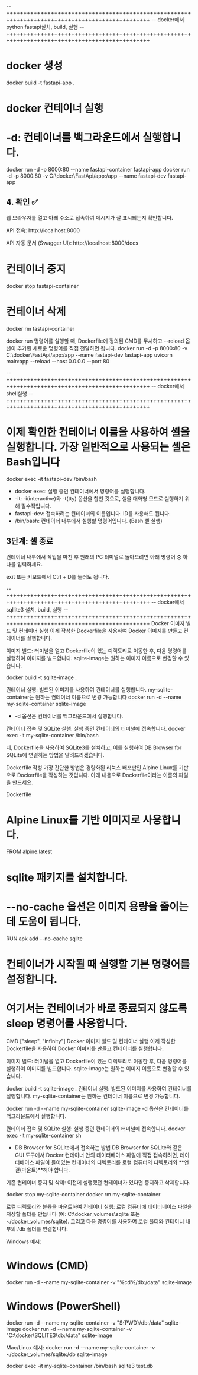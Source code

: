 -- ++++++++++++++++++++++++++++++++++++++++++++++++++++++++++++++++++++++++++++++++++++++++++++++++
-- docker에서 python fastapi설치, build, 실행
-- ++++++++++++++++++++++++++++++++++++++++++++++++++++++++++++++++++++++++++++++++++++++++++++++++
# docker 생성
docker build -t fastapi-app .

# docker 컨테이너 실행
# -d: 컨테이너를 백그라운드에서 실행합니다.
docker run -d -p 8000:80 --name fastapi-container fastapi-app
docker run -d -p 8000:80 -v C:\docker\FastApi/app:/app --name fastapi-dev fastapi-app


## 4. 확인 ✅
웹 브라우저를 열고 아래 주소로 접속하여 메시지가 잘 표시되는지 확인합니다.

API 접속: http://localhost:8000

API 자동 문서 (Swagger UI): http://localhost:8000/docs

# 컨테이너 중지
docker stop fastapi-container

# 컨테이너 삭제
docker rm fastapi-container

docker run 명령어를 실행할 때, Dockerfile에 정의된 CMD를 무시하고 --reload 옵션이 추가된 새로운 명령어를 직접 전달하면 됩니다.
docker run -d -p 8000:80 -v C:\docker\FastApi/app:/app --name fastapi-dev fastapi-app uvicorn main:app --reload --host 0.0.0.0 --port 80


-- ++++++++++++++++++++++++++++++++++++++++++++++++++++++++++++++++++++++++++++++++++++++++++++++++
-- docker에서 shell실행
-- ++++++++++++++++++++++++++++++++++++++++++++++++++++++++++++++++++++++++++++++++++++++++++++++++

# 이제 확인한 컨테이너 이름을 사용하여 셸을 실행합니다. 가장 일반적으로 사용되는 셸은 Bash입니다
docker exec -it fastapi-dev /bin/bash
* docker exec: 실행 중인 컨테이너에서 명령어를 실행합니다.
* -it: -i(interactive)와 -t(tty) 옵션을 합친 것으로, 셸을 대화형 모드로 실행하기 위해 필수적입니다.
* fastapi-dev: 접속하려는 컨테이너의 이름입니다. ID를 사용해도 됩니다.
* /bin/bash: 컨테이너 내부에서 실행할 명령어입니다. (Bash 셸 실행)


## 3단계: 셸 종료
컨테이너 내부에서 작업을 마친 후 원래의 PC 터미널로 돌아오려면 아래 명령어 중 하나를 입력하세요.

exit
또는 키보드에서 Ctrl + D를 눌러도 됩니다.




-- ++++++++++++++++++++++++++++++++++++++++++++++++++++++++++++++++++++++++++++++++++++++++++++++++
-- docker에서 sqllite3 설치, build, 실행
-- ++++++++++++++++++++++++++++++++++++++++++++++++++++++++++++++++++++++++++++++++++++++++++++++++
Docker 이미지 빌드 및 컨테이너 실행
이제 작성한 Dockerfile을 사용하여 Docker 이미지를 만들고 컨테이너를 실행합니다.

이미지 빌드: 터미널을 열고 Dockerfile이 있는 디렉토리로 이동한 후, 다음 명령어를 실행하여 이미지를 빌드합니다. sqlite-image는 원하는 이미지 이름으로 변경할 수 있습니다.

docker build -t sqlite-image .

컨테이너 실행: 빌드된 이미지를 사용하여 컨테이너를 실행합니다. my-sqlite-container는 원하는 컨테이너 이름으로 변경 가능합니다
docker run -d --name my-sqlite-container sqlite-image
  * -d 옵션은 컨테이너를 백그라운드에서 실행합니다.

컨테이너 접속 및 SQLite 실행: 실행 중인 컨테이너의 터미널에 접속합니다.
docker exec -it my-sqlite-container /bin/bash

네, Dockerfile을 사용하여 SQLite3를 설치하고, 이를 실행하여 DB Browser for SQLite에 연결하는 방법을 알려드리겠습니다.

Dockerfile 작성
가장 간단한 방법은 경량화된 리눅스 배포판인 Alpine Linux를 기반으로 Dockerfile을 작성하는 것입니다. 아래 내용으로 Dockerfile이라는 이름의 파일을 만드세요.

Dockerfile

# Alpine Linux를 기반 이미지로 사용합니다.
FROM alpine:latest

# sqlite 패키지를 설치합니다.
# --no-cache 옵션은 이미지 용량을 줄이는 데 도움이 됩니다.
RUN apk add --no-cache sqlite

# 컨테이너가 시작될 때 실행할 기본 명령어를 설정합니다.
# 여기서는 컨테이너가 바로 종료되지 않도록 sleep 명령어를 사용합니다.
CMD ["sleep", "infinity"]
Docker 이미지 빌드 및 컨테이너 실행
이제 작성한 Dockerfile을 사용하여 Docker 이미지를 만들고 컨테이너를 실행합니다.

이미지 빌드: 터미널을 열고 Dockerfile이 있는 디렉토리로 이동한 후, 다음 명령어를 실행하여 이미지를 빌드합니다. sqlite-image는 원하는 이미지 이름으로 변경할 수 있습니다.


docker build -t sqlite-image .
컨테이너 실행: 빌드된 이미지를 사용하여 컨테이너를 실행합니다. my-sqlite-container는 원하는 컨테이너 이름으로 변경 가능합니다.


docker run -d --name my-sqlite-container sqlite-image
-d 옵션은 컨테이너를 백그라운드에서 실행합니다.

컨테이너 접속 및 SQLite 실행: 실행 중인 컨테이너의 터미널에 접속합니다.
docker exec -it my-sqlite-container sh



* DB Browser for SQLite에서 접속하는 방법
DB Browser for SQLite와 같은 GUI 도구에서 Docker 컨테이너 안의 데이터베이스 파일에 직접 접속하려면, 데이터베이스 파일이 들어있는 컨테이너의 디렉토리를 로컬 컴퓨터의 디렉토리와 **연결(마운트)**해야 합니다.

기존 컨테이너 중지 및 삭제: 이전에 실행했던 컨테이너가 있다면 중지하고 삭제합니다.

docker stop my-sqlite-container
docker rm my-sqlite-container


로컬 디렉토리와 볼륨을 마운트하여 컨테이너 실행: 로컬 컴퓨터에 데이터베이스 파일을 저장할 폴더를 만듭니다
(예: C:\docker_volumes\sqlite 또는 ~/docker_volumes/sqlite).
그리고 다음 명령어를 사용하여 로컬 폴더와 컨테이너 내부의 /db 폴더를 연결합니다.

Windows 예시:
# Windows (CMD)
docker run -d --name my-sqlite-container -v "%cd%/db:/data" sqlite-image
# Windows (PowerShell)
docker run -d --name my-sqlite-container -v "${PWD}/db:/data" sqlite-image
docker run -d --name my-sqlite-container -v "C:\docker\SQLITE3\db:/data" sqlite-image

Mac/Linux 예시: docker run -d --name my-sqlite-container -v ~/docker_volumes/sqlite:/db sqlite-image



docker exec -it my-sqlite-container /bin/bash
sqlite3 test.db